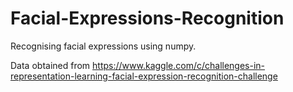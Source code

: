 # Facial-Expressions-Recognition
Recognising facial expressions using numpy.


Data obtained from https://www.kaggle.com/c/challenges-in-representation-learning-facial-expression-recognition-challenge
